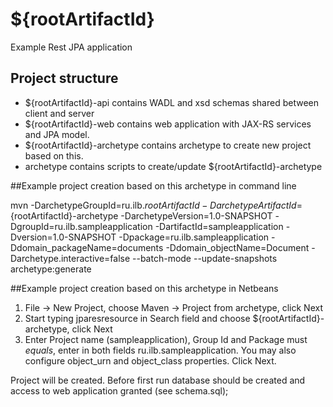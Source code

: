 # ${rootArtifactId}
Example Rest JPA application

## Project structure
* ${rootArtifactId}-api contains WADL and xsd schemas shared between client and server
* ${rootArtifactId}-web contains web application with JAX-RS services and JPA model.
* ${rootArtifactId}-archetype contains archetype to create new project based on this.
* archetype contains scripts to create/update ${rootArtifactId}-archetype

##Example project creation based on this archetype in command line

mvn -DarchetypeGroupId=ru.ilb.${rootArtifactId} -DarchetypeArtifactId=${rootArtifactId}-archetype -DarchetypeVersion=1.0-SNAPSHOT -DgroupId=ru.ilb.sampleapplication -DartifactId=sampleapplication -Dversion=1.0-SNAPSHOT -Dpackage=ru.ilb.sampleapplication -Ddomain_packageName=documents -Ddomain_objectName=Document -Darchetype.interactive=false --batch-mode --update-snapshots archetype:generate


##Example project creation based on this archetype in Netbeans

1. File -> New Project, choose Maven -> Project from archetype, click Next
2. Start typing jparesresource in Search field and choose ${rootArtifactId}-archetype, click Next
3. Enter Project name (sampleapplication), Group Id and Package must *equals*, enter in both fields ru.ilb.sampleapplication. You may also configure object_urn and object_class properties. Click Next.

Project will be created. Before first run database should be created and access to web application granted (see schema.sql);

